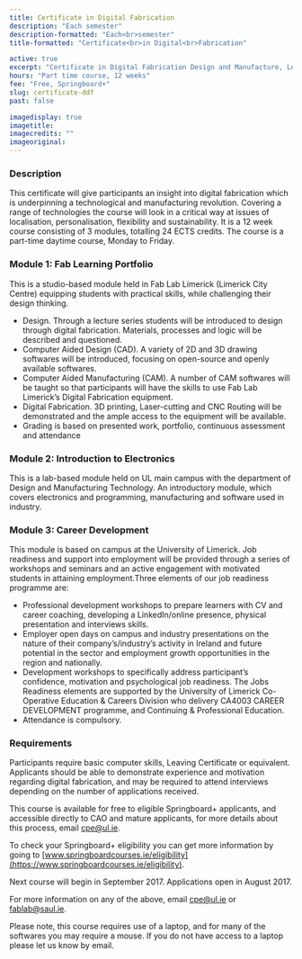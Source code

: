 ```yaml
---
title: Certificate in Digital Fabrication
description: "Each semester"
description-formatted: "Each<br>semester"
title-formatted: "Certificate<br>in Digital<br>Fabrication"

active: true
excerpt: "Certificate in Digital Fabrication Design and Manufacture, Level 7 (Ordinary Bachelors Degree-Level Certificate) Booking for Spring Next semester starts on December"
hours: "Part time course, 12 weeks"
fee: "Free, Springboard+"
slug: certificate-ddf
past: false

imagedisplay: true
imagetitle:
imagecredits: ""
imageoriginal:
---
```


### Description
This certificate will give participants an insight into digital fabrication which is underpinning a technological and manufacturing revolution. Covering a range of technologies the course will look in a critical way at issues of localisation, personalisation, flexibility and sustainability. It is a 12 week course consisting of 3 modules, totalling 24 ECTS credits. The course is a part-time daytime course, Monday to Friday.


### Module 1: Fab Learning Portfolio
This is a studio-based module held in Fab Lab Limerick (Limerick City Centre) equipping students with practical skills, while challenging their design thinking.
- Design. Through a lecture series students will be introduced to design through digital fabrication. Materials, processes and logic will be described and questioned.
- Computer Aided Design (CAD). A variety of 2D and 3D drawing softwares will be introduced, focusing on open-source and openly available softwares.
- Computer Aided Manufacturing (CAM). A number of CAM softwares will be taught so that participants will have the skills to use Fab Lab Limerick’s Digital Fabrication equipment.
- Digital Fabrication. 3D printing, Laser-cutting and CNC Routing will be demonstrated and the ample access to the equipment will be available.
- Grading is based on presented work, portfolio, continuous assessment and attendance

### Module 2: Introduction to Electronics
This is a lab-based module held on UL main campus with the department of Design and Manufacturing Technology. An introductory module, which covers electronics and programming, manufacturing and software used in industry.

### Module 3: Career Development
This module is based on campus at the University of Limerick. Job readiness and support into employment will be provided through a series of workshops and seminars and an active engagement with motivated students in attaining employment.Three elements of our job readiness programme are:

- Professional development workshops to prepare learners with CV and career coaching, developing a LinkedIn/online presence, physical presentation and interviews skills.
- Employer open days on campus and industry presentations on the nature of their company’s/industry’s activity in Ireland and future potential in the sector and employment growth opportunities in the region and nationally.
- Development workshops to specifically address participant’s confidence, motivation and psychological job readiness. The Jobs Readiness elements are supported by the University of Limerick Co-Operative Education & Careers Division who delivery CA4003 CAREER DEVELOPMENT programme, and Continuing & Professional Education.
- Attendance is compulsory.

### Requirements
Participants require basic computer skills, Leaving Certificate or equivalent. Applicants should be able to demonstrate experience and motivation regarding digital fabrication, and may be required to attend interviews depending on the number of applications received.

This course is available for free to eligible Springboard+ applicants, and accessible directly to CAO and mature applicants, for more details about this process, email [cpe@ul.ie](mailto:cpe@ul.ie).

To check your Springboard+ eligibility you can get more information by going to [www.springboardcourses.ie/eligibility](https://www.springboardcourses.ie/eligibility).

Next course will begin in September 2017. Applications open in August 2017.

For more information on any of the above, email [cpe@ul.ie](mailto:cpe@ul.ie) or [fablab@saul.ie](mailto:fablab@saul.ie).

Please note, this course requires use of a laptop, and for many of the softwares you may require a mouse. If you do not have access to a laptop please let us know by email.
